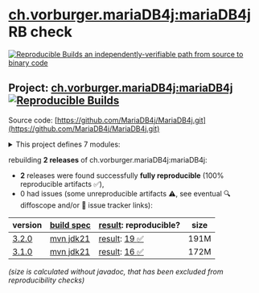 [ch.vorburger.mariaDB4j:mariaDB4j](https://central.sonatype.com/artifact/ch.vorburger.mariaDB4j/mariaDB4j/versions) RB check
=======

[![Reproducible Builds](https://reproducible-builds.org/images/logos/rb.svg) an independently-verifiable path from source to binary code](https://reproducible-builds.org/)

## Project: [ch.vorburger.mariaDB4j:mariaDB4j](https://central.sonatype.com/artifact/ch.vorburger.mariaDB4j/mariaDB4j/versions) [![Reproducible Builds](https://img.shields.io/endpoint?url=https://raw.githubusercontent.com/jvm-repo-rebuild/reproducible-central/master/content/ch/vorburger/mariaDB4j/badge.json)](https://github.com/jvm-repo-rebuild/reproducible-central/blob/master/content/ch/vorburger/mariaDB4j/README.md)

Source code: [https://github.com/MariaDB4j/MariaDB4j.git](https://github.com/MariaDB4j/MariaDB4j.git)

<details><summary>This project defines 7 modules:</summary>

* [ch.vorburger.mariaDB4j:mariaDB4j](https://central.sonatype.com/artifact/ch.vorburger.mariaDB4j/mariaDB4j/overview)
* [ch.vorburger.mariaDB4j:mariaDB4j-app](https://central.sonatype.com/artifact/ch.vorburger.mariaDB4j/mariaDB4j-app/overview)
* [ch.vorburger.mariaDB4j:mariaDB4j-core](https://central.sonatype.com/artifact/ch.vorburger.mariaDB4j/mariaDB4j-core/overview)
* [ch.vorburger.mariaDB4j:mariaDB4j-junit](https://central.sonatype.com/artifact/ch.vorburger.mariaDB4j/mariaDB4j-junit/overview)
* [ch.vorburger.mariaDB4j:mariaDB4j-maven-plugin](https://central.sonatype.com/artifact/ch.vorburger.mariaDB4j/mariaDB4j-maven-plugin/overview)
* [ch.vorburger.mariaDB4j:mariaDB4j-pom](https://central.sonatype.com/artifact/ch.vorburger.mariaDB4j/mariaDB4j-pom/overview)
* [ch.vorburger.mariaDB4j:mariaDB4j-springboot](https://central.sonatype.com/artifact/ch.vorburger.mariaDB4j/mariaDB4j-springboot/overview)
</details>

rebuilding **2 releases** of ch.vorburger.mariaDB4j:mariaDB4j:
- **2** releases were found successfully **fully reproducible** (100% reproducible artifacts :white_check_mark:),
- 0 had issues (some unreproducible artifacts :warning:, see eventual :mag: diffoscope and/or :memo: issue tracker links):

| version | [build spec](/BUILDSPEC.md) | [result](https://reproducible-builds.org/docs/jvm/): reproducible? | size |
| -- | --------- | ------ | -- |
| [3.2.0](https://central.sonatype.com/artifact/ch.vorburger.mariaDB4j/mariaDB4j/3.2.0/pom) | [mvn jdk21](mariaDB4j-pom-3.2.0.buildspec) | [result](mariaDB4j-pom-3.2.0.buildinfo): [19 :white_check_mark: ](mariaDB4j-pom-3.2.0.buildcompare) | 191M |
| [3.1.0](https://central.sonatype.com/artifact/ch.vorburger.mariaDB4j/mariaDB4j/3.1.0/pom) | [mvn jdk21](mariaDB4j-pom-3.1.0.buildspec) | [result](mariaDB4j-pom-3.1.0.buildinfo): [16 :white_check_mark: ](mariaDB4j-pom-3.1.0.buildcompare) | 172M |

<i>(size is calculated without javadoc, that has been excluded from reproducibility checks)</i>
